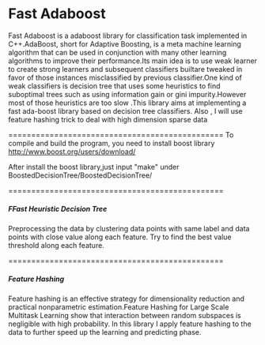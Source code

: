 Fast Adaboost 
===============================================

Fast Adaboost is a adaboost library for classification task implemented in C++.AdaBoost, short for Adaptive Boosting, is a meta machine learning algorithm that can be used in conjunction with many other learning algorithms to improve their performance.Its main idea is to use weak learner to create strong learners and subsequent classifiers builtare tweaked in favor of those instances misclassified by previous classifier.One kind of weak classifiers is decision tree that uses some heuristics to find suboptimal trees such as using information gain or gini impurity.However most of those heuristics are too slow .This library aims at implementing a fast ada-boost library based on decision tree classifiers. Also , I will use feature hashing trick to deal with high dimension sparse data

===============================================
To compile and build the program, you need to install boost library http://www.boost.org/users/download/

After install the boost library,just input "make" under BoostedDecisionTree/BoostedDecisionTree/

===============================================
<h5>FFast Heuristic Decision Tree</h5>

Preprocessing the data by clustering data points with same label and data points with close value along each feature.
Try to find the best value threshold along each feature.

===============================================
<h5>Feature Hashing</h5>

Feature hashing is an effective strategy for dimensionality reduction and practical nonparametric estimation.Feature Hashing for Large Scale Multitask Learning show that interaction between random subspaces is negligible with high probability.
In this library I apply feature hashing to the data to further speed up the learning and predicting phase.
